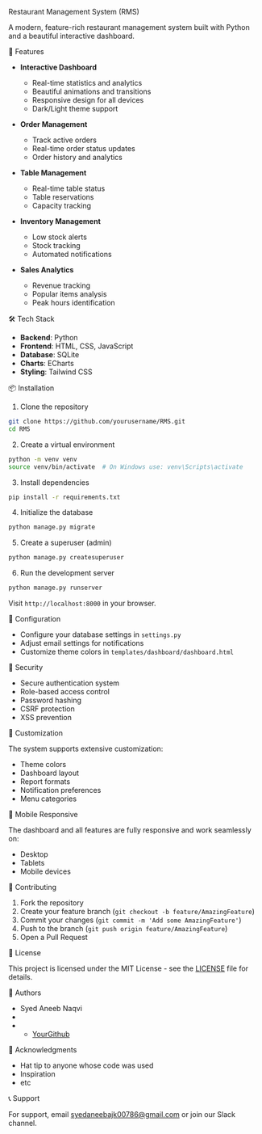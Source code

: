  Restaurant Management System (RMS)

A modern, feature-rich restaurant management system built with Python and a beautiful interactive dashboard.

 🚀 Features

- **Interactive Dashboard**
  - Real-time statistics and analytics
  - Beautiful animations and transitions
  - Responsive design for all devices
  - Dark/Light theme support

- **Order Management**
  - Track active orders
  - Real-time order status updates
  - Order history and analytics

- **Table Management**
  - Real-time table status
  - Table reservations
  - Capacity tracking

- **Inventory Management**
  - Low stock alerts
  - Stock tracking
  - Automated notifications

- **Sales Analytics**
  - Revenue tracking
  - Popular items analysis
  - Peak hours identification

 🛠️ Tech Stack

- **Backend**: Python
- **Frontend**: HTML, CSS, JavaScript
- **Database**: SQLite
- **Charts**: ECharts
- **Styling**: Tailwind CSS

📦 Installation

1. Clone the repository
```bash
git clone https://github.com/yourusername/RMS.git
cd RMS
```

2. Create a virtual environment
```bash
python -m venv venv
source venv/bin/activate  # On Windows use: venv\Scripts\activate
```

3. Install dependencies
```bash
pip install -r requirements.txt
```

4. Initialize the database
```bash
python manage.py migrate
```

5. Create a superuser (admin)
```bash
python manage.py createsuperuser
```

6. Run the development server
```bash
python manage.py runserver
```

Visit `http://localhost:8000` in your browser.

 🔧 Configuration

- Configure your database settings in `settings.py`
- Adjust email settings for notifications
- Customize theme colors in `templates/dashboard/dashboard.html`

🔐 Security

- Secure authentication system
- Role-based access control
- Password hashing
- CSRF protection
- XSS prevention

 🎨 Customization

The system supports extensive customization:
- Theme colors
- Dashboard layout
- Report formats
- Notification preferences
- Menu categories

 📱 Mobile Responsive

The dashboard and all features are fully responsive and work seamlessly on:
- Desktop
- Tablets
- Mobile devices

 🤝 Contributing

1. Fork the repository
2. Create your feature branch (`git checkout -b feature/AmazingFeature`)
3. Commit your changes (`git commit -m 'Add some AmazingFeature'`)
4. Push to the branch (`git push origin feature/AmazingFeature`)
5. Open a Pull Request

📄 License

This project is licensed under the MIT License - see the [LICENSE](LICENSE) file for details.

 👥 Authors

- Syed Aneeb Naqvi
-
-   - [YourGithub](https://github.com/aneeb15)

 🙏 Acknowledgments

- Hat tip to anyone whose code was used
- Inspiration
- etc

 📞 Support

For support, email syedaneebajk00786@gmail.com or join our Slack channel.
